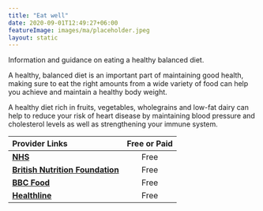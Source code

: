 ```yaml
---
title: "Eat well"
date: 2020-09-01T12:49:27+06:00
featureImage: images/ma/placeholder.jpeg
layout: static
---
```


Information and guidance on eating a healthy balanced diet.

A healthy, balanced diet is an important part of maintaining good health, making sure to eat the right amounts from a wide variety of food can help you achieve and maintain a healthy body weight.

A healthy diet rich in fruits, vegetables, wholegrains and low-fat dairy can help to reduce your risk of heart disease by maintaining blood pressure and cholesterol levels as well as strengthening your immune system.

| Provider Links      | Free or Paid  |  
| :-----------          | :--------------:      |  
| [**NHS**](https://www.nhs.uk/live-well/eat-well/) | Free | 
| [**British Nutrition Foundation**](https://www.nutrition.org.uk/healthy-sustainable-diets/healthy-and-sustainable-diets/a-healthy-balanced-diet/?level=Consumer) | Free | 
| [**BBC Food**](https://www.bbc.co.uk/food/collections/healthy_recipes_on_a_budget_and_in_under_30_minutes) | Free | 
| [**Healthline**](https://www.healthline.com/health/balanced-diet#importance) | Free | 
  

<br/><br/>






